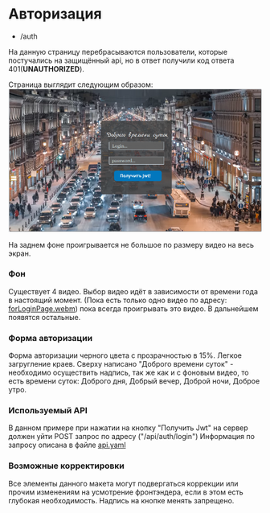 # Авторизация

- /auth

На данную страницу перебрасываются пользователи, которые постучались на защищённый api, но в ответ получили код ответа 401(__UNAUTHORIZED__). 

Страница выглядит следующим образом:
![auth.png](..%2Fresource%2Fimage%2Fauth.png)

На заднем фоне проигрывается не большое по размеру видео на весь экран.

### Фон
Существует 4 видео. Выбор видео идёт в зависимости от времени года в настоящий момент. (Пока есть только одно видео по адресу: [forLoginPage.webm](..%2Fresource%2Fvideo%2FforLoginPage.webm)) пока всегда проигрывать это видео. В дальнейшем появятся остальные.

### Форма авторизации
Форма авторизации черного цвета с прозрачностью в 15%. Легкое загругление краев. 
Сверху написано "Доброго времени суток" - необходимо осуществить надпись, так же как и с фоновым видео, то есть времени суток: Доброго дня, Добрый вечер, Доброй ночи, Доброе утро.

### Используемый API
В данном примере при нажатии на кнопку "Получить Jwt" на сервер должен уйти POST запрос по адресу ("/api/auth/login") Информация по запросу описана в файле [api.yaml](..%2Fapi.yaml)

### Возможные корректировки
Все элементы данного макета могут подвергаться коррекции или прочим изменениям на усмотрение фронтэндера, если в этом есть глубокая необходимость.
Надпись на кнопке менять запрещено.
